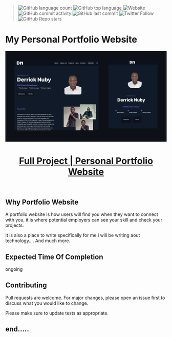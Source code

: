 > ![GitHub language count](https://img.shields.io/github/languages/count/Derrick-Nuby/My-BRAND-Derrick-Nuby) ![GitHub top language](https://img.shields.io/github/languages/top/Derrick-Nuby/My-BRAND-Derrick-Nuby) ![Website](https://img.shields.io/website?up_message=active&url=https%3A%2F%2Fderrick-nuby.github.io%2FMy-BRAND-Derrick-Nuby%2F) ![GitHub commit activity](https://img.shields.io/github/commit-activity/w/Derrick-Nuby/My-BRAND-Derrick-Nuby) ![GitHub last commit](https://img.shields.io/github/last-commit/Derrick-Nuby/My-BRAND-Derrick-Nuby) ![Twitter Follow](https://img.shields.io/twitter/follow/derricknuby?style=social) ![GitHub Repo stars](https://img.shields.io/github/stars/Derrick-Nuby/My-BRAND-Derrick-Nuby?style=social)

# My Personal Portfolio Website

![Portfolio image showcasing](./UI/images/MyPortfolioDesign.png)
<br>

<h1 align="center">
<a href="https://derrick-nuby.github.io/My-BRAND-Derrick-Nuby/" TARGET="_blank" rel="noreferrer noopener"> Full Project | Personal Portfolio Website</a> </h1>
<br>

## Why Portfolio Website

A portfolio website is how users will find you when they want to connect with you, it is where potential employers can see your skill and check your projects.

It is also a place to write specifically for me i will be writing aout technology.... And much more.

## Expected Time Of Completion

ongoing

## Contributing

Pull requests are welcome. For major changes, please open an issue first
to discuss what you would like to change.

Please make sure to update tests as appropriate.

## end.....
